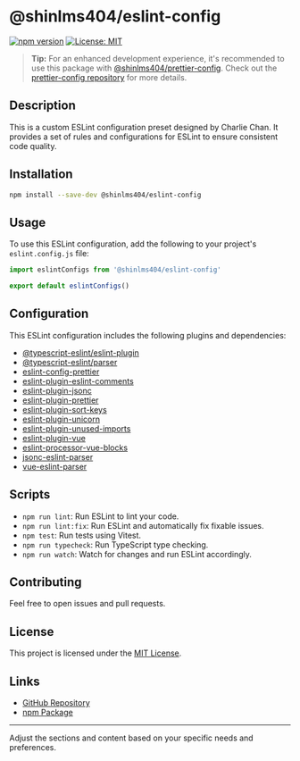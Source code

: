 # @shinlms404/eslint-config

[![npm version](https://badge.fury.io/js/%40shinlms404%2Feslint-config.svg)](https://badge.fury.io/js/%40shinlms404%2Feslint-config)
[![License: MIT](https://img.shields.io/badge/License-MIT-yellow.svg)](https://opensource.org/licenses/MIT)

> **Tip:** For an enhanced development experience, it's recommended to use this package with [@shinlms404/prettier-config](https://www.npmjs.com/package/@shinlms404/prettier-config). Check out the [prettier-config repository](https://github.com/shinlms404/prettier-config) for more details.

## Description

This is a custom ESLint configuration preset designed by Charlie Chan. It provides a set of rules and configurations for ESLint to ensure consistent code quality.

## Installation

```bash
npm install --save-dev @shinlms404/eslint-config
```

## Usage

To use this ESLint configuration, add the following to your project's `eslint.config.js` file:

```js
import eslintConfigs from '@shinlms404/eslint-config'

export default eslintConfigs()
```

## Configuration

This ESLint configuration includes the following plugins and dependencies:

- [@typescript-eslint/eslint-plugin](https://www.npmjs.com/package/@typescript-eslint/eslint-plugin)
- [@typescript-eslint/parser](https://www.npmjs.com/package/@typescript-eslint/parser)
- [eslint-config-prettier](https://www.npmjs.com/package/eslint-config-prettier)
- [eslint-plugin-eslint-comments](https://www.npmjs.com/package/eslint-plugin-eslint-comments)
- [eslint-plugin-jsonc](https://www.npmjs.com/package/eslint-plugin-jsonc)
- [eslint-plugin-prettier](https://www.npmjs.com/package/eslint-plugin-prettier)
- [eslint-plugin-sort-keys](https://www.npmjs.com/package/eslint-plugin-sort-keys)
- [eslint-plugin-unicorn](https://www.npmjs.com/package/eslint-plugin-unicorn)
- [eslint-plugin-unused-imports](https://www.npmjs.com/package/eslint-plugin-unused-imports)
- [eslint-plugin-vue](https://www.npmjs.com/package/eslint-plugin-vue)
- [eslint-processor-vue-blocks](https://www.npmjs.com/package/eslint-processor-vue-blocks)
- [jsonc-eslint-parser](https://www.npmjs.com/package/jsonc-eslint-parser)
- [vue-eslint-parser](https://www.npmjs.com/package/vue-eslint-parser)

## Scripts

- `npm run lint`: Run ESLint to lint your code.
- `npm run lint:fix`: Run ESLint and automatically fix fixable issues.
- `npm test`: Run tests using Vitest.
- `npm run typecheck`: Run TypeScript type checking.
- `npm run watch`: Watch for changes and run ESLint accordingly.

## Contributing

Feel free to open issues and pull requests.

## License

This project is licensed under the [MIT License](LICENSE).

## Links

- [GitHub Repository](https://github.com/shinlms404/eslint-config)
- [npm Package](https://www.npmjs.com/package/@shinlms404/eslint-config)

---

Adjust the sections and content based on your specific needs and preferences.